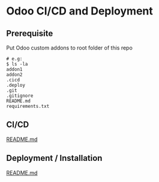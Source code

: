 # Odoo CI/CD and Deployment

## Prerequisite

Put Odoo custom addons to root folder of this repo

```shell
# e.g:
$ ls -la
addon1
addon2
.cicd
.deploy
.git
.gitignore
README.md
requirements.txt
```

## CI/CD

[README.md](.cicd/README.md)

## Deployment / Installation

[README.md](.deploy/README.md)
